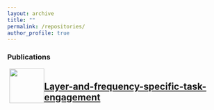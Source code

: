 ```yaml
---
layout: archive
title: ""
permalink: /repositories/
author_profile: true
---
```

 
<h3>Publications</h3>

<div style="float:left"><img style="width:80px; float:left; margin-left: 1%" src="https://gin.g-node.org/repo-avatars/10487"> 
 <a href=""><h2>Layer-and-frequency-specific-task-engagement</h2></a>
</div>
